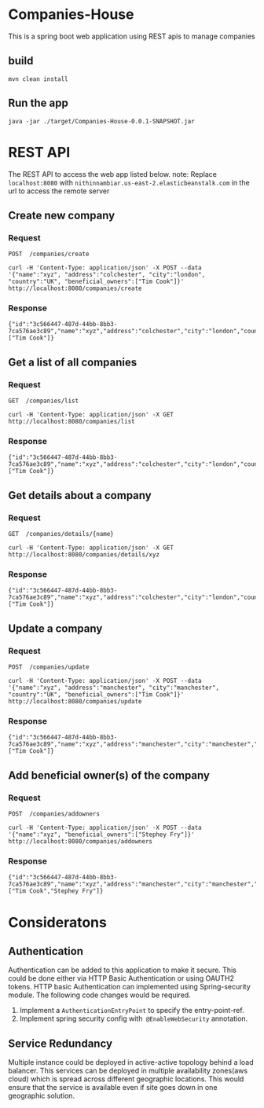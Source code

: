 # Companies-House

This is a spring boot web application using REST apis to manage companies

## build

`mvn clean install`

## Run the app

`java -jar ./target/Companies-House-0.0.1-SNAPSHOT.jar`

# REST API

The REST API to access the web app listed below.
note: Replace `localhost:8080` with `nithinnambiar.us-east-2.elasticbeanstalk.com` in the url to access the remote server

## Create new company
### Request
`POST  /companies/create`

    curl -H 'Content-Type: application/json' -X POST --data '{"name":"xyz", "address":"colchester", "city":"london", "country":"UK", "beneficial_owners":["Tim Cook"]}' http://localhost:8080/companies/create
### Response
    {"id":"3c566447-487d-44bb-8bb3-7ca576ae3c89","name":"xyz","address":"colchester","city":"london","country":"UK","beneficial_owners":["Tim Cook"]}

## Get a list of all companies
### Request
`GET  /companies/list`

    curl -H 'Content-Type: application/json' -X GET http://localhost:8080/companies/list
### Response
    {"id":"3c566447-487d-44bb-8bb3-7ca576ae3c89","name":"xyz","address":"colchester","city":"london","country":"UK","beneficial_owners":["Tim Cook"]}
## Get details about a company
### Request
`GET  /companies/details/{name}`

    curl -H 'Content-Type: application/json' -X GET http://localhost:8080/companies/details/xyz
### Response
    {"id":"3c566447-487d-44bb-8bb3-7ca576ae3c89","name":"xyz","address":"colchester","city":"london","country":"UK","beneficial_owners":["Tim Cook"]}
## Update a company
### Request
`POST  /companies/update`

    curl -H 'Content-Type: application/json' -X POST --data '{"name":"xyz", "address":"manchester", "city":"manchester", "country":"UK", "beneficial_owners":["Tim Cook"]}' http://localhost:8080/companies/update
### Response
    {"id":"3c566447-487d-44bb-8bb3-7ca576ae3c89","name":"xyz","address":"manchester","city":"manchester","country":"UK","beneficial_owners":["Tim Cook"]}
## Add beneficial owner(s) of the company
### Request
`POST  /companies/addowners`

    curl -H 'Content-Type: application/json' -X POST --data '{"name":"xyz", "beneficial_owners":["Stephey Fry"]}' http://localhost:8080/companies/addowners
### Response
    {"id":"3c566447-487d-44bb-8bb3-7ca576ae3c89","name":"xyz","address":"manchester","city":"manchester","country":"UK","beneficial_owners":["Tim Cook","Stephey Fry"]}

# Consideratons
## Authentication
Authentication can be added to this application to make it secure. This could be done either via HTTP Basic Authentication or using OAUTH2 tokens.
HTTP basic Authentication can implemented using Spring-security module.  The following code changes would be required.
1. Implement a `AuthenticationEntryPoint` to specify the entry-point-ref.
2. Implement spring security config with` @EnableWebSecurity` annotation.

## Service Redundancy
Multiple instance could be deployed in active-active topology behind a load balancer. This services can be deployed in multiple availability zones(aws cloud) which is spread across different geographic locations. This would ensure that the service is available even if site goes down in one geographic solution.